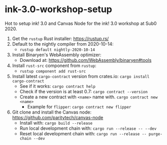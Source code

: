 # ink-3.0-workshop-setup
Hot to setup ink! 3.0 and Canvas Node for the ink! 3.0 workshop at Sub0 2020.

1. Get the `rustup` Rust installer: https://rustup.rs/
1. Default to the nightly compiler from 2020-10-14:
    - `rustup default nightly-2020-10-14`
1. Install Binaryen's WebAssembly optimizer:
    - Download at: https://github.com/WebAssembly/binaryen#tools
1. Install `rust-src` component from `rustup`:
    - `rustup component add rust-src`
1. Install latest `cargo-contract` version from crates.io: `cargo install cargo-contract`
    - See if it works: `cargo contract help`
    - Check if the version is at least 0.7: `cargo contract --version`
    - Create a new contract with `<name>` name with. `cargo contract new <name>`
        - Example for `flipper`: `cargo contract new flipper`
1. Git clone and install the Canvas node: https://github.com/paritytech/canvas-node
    - Install with: `cargo build --release`
    - Run local development chain with: `cargo run --release -- --dev`
    - Reset local development chain with: `cargo run --release -- purge-chain --dev`
